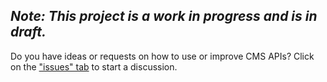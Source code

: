 
## _Note: This project is a work in progress and is in draft._

Do you have ideas or requests on how to use or improve CMS APIs? Click on the ["issues" tab](https://github.com/18F/CMS-APIs/issues) to start a discussion.
